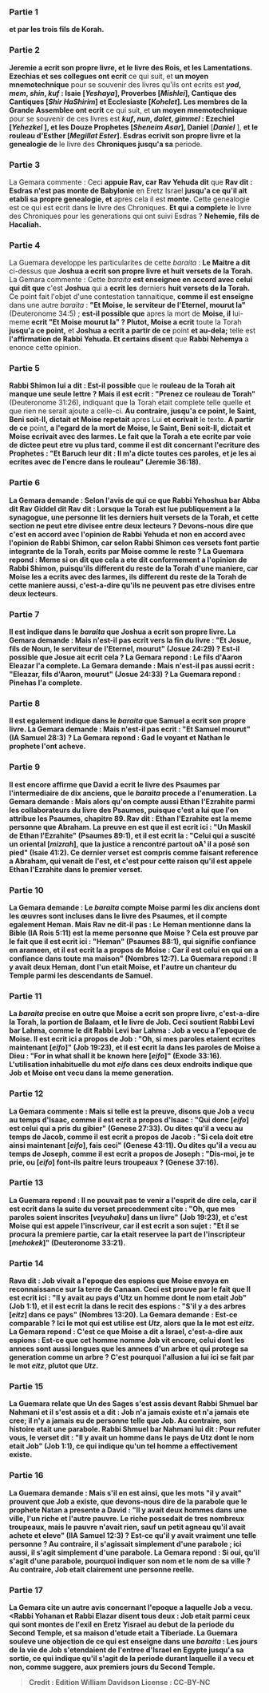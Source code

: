 
### Partie 1
<b>et par les trois fils de Korah.</b>

### Partie 2
<b>Jeremie a ecrit son propre livre, et le livre des Rois, et les Lamentations. Ezechias et ses collegues ont ecrit</b> ce qui suit, et <b>un moyen mnemotechnique</b> pour se souvenir des livres qu'ils ont ecrits est <b><i>yod</i>, <i>mem</i>, <i>shin</i>, <i>kuf</i> : Isaie [<i>Yeshaya</i>], Proverbes [<i>Mishlei</i>], Cantique des Cantiques [<i>Shir HaShirim</i>] et Ecclesiaste [<i>Kohelet</i>]. Les membres de la Grande Assemblee ont ecrit</b> ce qui suit, et <b>un moyen mnemotechnique</b> pour se souvenir de ces livres est <b><i>kuf</i>, <i>nun</i>, <i>dalet</i>, <i>gimmel</i> : Ezechiel [<i>Yehezkel</i> ], et les Douze Prophetes [<i>Sheneim Asar</i>], Daniel</b> [<b><i>Daniel</i></b> ], <b>et le rouleau d'Esther [<i>Megillat Ester</i>]. Esdras ecrivit son propre livre et la genealogie de</b> le livre des <b>Chroniques jusqu'a sa</b> periode.

### Partie 3
La Gemara commente : Ceci <b>appuie Rav, car Rav Yehuda dit</b> que <b>Rav dit : Esdras n'est pas monte de Babylonie</b> en Eretz Israel <b>jusqu'a ce qu'il ait etabli sa propre genealogie, et</b> apres cela il est <b>monte.</b> Cette genealogie est ce qui est ecrit dans le livre des Chroniques. <b>Et qui a complete</b> le livre des Chroniques pour les generations qui ont suivi Esdras ? <b>Nehemie, fils de Hacaliah.</b>

### Partie 4
La Guemara developpe les particularites de cette <i>baraita</i> : <b>Le Maitre a dit</b> ci-dessus que <b>Joshua a ecrit son propre livre et huit versets de la Torah.</b> La Gemara commente : Cette <i>baraita</i> <b>est enseignee en accord avec celui qui dit que</b> c'est <b>Joshua</b> qui a <b>ecrit les</b> derniers <b>huit versets de la Torah.</b> Ce point fait l'objet d'une contestation tannaitique, <b>comme il est enseigne</b> dans une autre <i>baraita</i> : <b>"Et Moise, le serviteur de l'Eternel, mourut la"</b> (Deuteronome 34:5) ; <b>est-il possible que</b> apres la mort de <b>Moise, il</b> lui-meme <b>ecrit "Et Moise mourut la" ? Plutot, Moise a ecrit</b> toute la Torah <b>jusqu'a ce point,</b> et <b>Joshua a ecrit a partir de ce</b> point <b>et au-dela;</b> telle est <b>l'affirmation de Rabbi Yehuda. Et certains disent</b> que <b>Rabbi Nehemya</b> a enonce cette opinion.

### Partie 5
<b>Rabbi Shimon lui a dit : Est-il possible</b> que le <b>rouleau de la Torah ait manque une seule lettre ? Mais il est ecrit : "Prenez ce rouleau de Torah"</b> (Deuteronome 31:26), indiquant que la Torah etait complete telle quelle et que rien ne serait ajoute a celle-ci. <b>Au contraire, jusqu'a ce point, le Saint, Beni soit-Il, dictait et Moise repetait</b> apres Lui <b>et ecrivait</b> le texte. <b>A partir de ce</b> point, <b>a l'egard de la mort de Moise, <b>le Saint, Beni soit-Il, dictait et Moise ecrivait avec des larmes.</b> Le fait que la Torah a ete ecrite par voie de dictee peut etre vu <b>plus tard, comme il est dit</b> concernant l'ecriture des Prophetes : <b>"Et Baruch leur dit : Il m'a dicte toutes ces paroles, et je les ai ecrites avec de l'encre dans le rouleau"</b> (Jeremie 36:18).

### Partie 6
La Gemara demande : <b>Selon l'avis de qui</b> <b>ce que Rabbi Yehoshua bar Abba dit</b> <b>Rav Giddel dit</b> <b>Rav dit : </b> Lorsque la Torah est lue publiquement a la synagogue, <b>une</b> personne <b>lit les</b> derniers <b>huit versets de la Torah,</b> et cette section ne peut etre divisee entre deux lecteurs ? <b>Devons-nous dire</b> que <b>c'est</b> en accord avec l'opinion de <b>Rabbi Yehuda et non en accord avec</b> l'opinion de <b>Rabbi Shimon,</b> car selon Rabbi Shimon ces versets font partie integrante de la Torah, ecrits par Moise comme le reste ? La Guemara repond : <b>Meme</b> si <b>on dit</b> que cela a ete dit conformement a l'opinion de <b>Rabbi Shimon, puisqu'ils different</b> du reste de la Torah d'une maniere, car Moise les a ecrits avec des larmes, <b>ils different</b> du reste de la Torah de cette maniere aussi, c'est-a-dire qu'ils ne peuvent pas etre divises entre deux lecteurs.

### Partie 7
Il est indique dans le <i>baraita</i> que <b>Joshua a ecrit son propre livre.</b> La Gemara demande : <b>Mais n'est-il pas ecrit</b> vers la fin du livre : <b>"Et Josue, fils de Noun, le serviteur de l'Eternel, mourut"</b> (Josue 24:29) ? Est-il possible que Josue ait ecrit cela ? La Gemara repond : Le fils d'Aaron <b>Eleazar l'a complete.</b> La Gemara demande : <b>Mais n'est-il pas aussi <b>ecrit : "Eleazar, fils d'Aaron, mourut"</b> (Josue 24:33) ? La Guemara repond : <b>Pinehas l'a complete.</b>

### Partie 8
Il est egalement indique dans le <i>baraita</i> que <b>Samuel a ecrit son propre livre.</b> La Gemara demande : <b>Mais n'est-il pas ecrit : "Et Samuel mourut"</b> (IA Samuel 28:3) ? La Gemara repond : <b>Gad le voyant et Nathan le prophete l'ont acheve.</b>

### Partie 9
Il est encore affirme que <b>David a ecrit le livre des Psaumes par l'intermediaire de dix anciens,</b> que le <i>baraita</i> procede a l'enumeration. La Gemara demande : <b>Mais</b> alors <b>qu'on compte aussi Ethan l'Ezrahite</b> parmi les collaborateurs du livre des Psaumes, puisque c'est a lui que l'on attribue les Psaumes, chapitre 89. <b>Rav dit : Ethan l'Ezrahite est</b> la meme personne que <b>Abraham.</b> La preuve en est que <b>il est ecrit ici :</b> "Un Maskil de <b>Ethan l'Ezrahite"</b> (Psaumes 89:1), <b>et il est ecrit la : "Celui qui a suscité un oriental [<i>mizrah</i>], que la justice</b> a rencontré partout oA¹ il a posé son pied" (Isaie 41:2). Ce dernier verset est compris comme faisant reference a Abraham, qui venait de l'est, et c'est pour cette raison qu'il est appele Ethan l'Ezrahite dans le premier verset.

### Partie 10
La Gemara demande : Le <i>baraita</i> <b>compte Moise</b> parmi les dix anciens dont les œuvres sont incluses dans le livre des Psaumes, <b>et il</b> <b>compte egalement Heman. Mais Rav ne dit-il pas :</b> Le <b>Heman</b> mentionne dans la Bible (IA Rois 5:11) <b>est</b> la meme personne que <b>Moise ?</b> Cela est prouve par le fait que <b>il est ecrit ici : "Heman"</b> (Psaumes 88:1), qui signifie confiance en arameen, <b>et il est ecrit la</b> a propos de Moise : <b>Car il est celui en qui on a confiance dans toute ma maison"</b> (Nombres 12:7). La Guemara repond : <b>Il y avait deux Heman,</b> dont l'un etait Moise, et l'autre un chanteur du Temple parmi les descendants de Samuel.

### Partie 11
La <i>baraita</i> precise en outre que <b>Moise a ecrit son propre livre,</b> c'est-a-dire la Torah, <b>la portion de Balaam, et</b> le livre de <b>Job. Ceci soutient Rabbi Levi bar Lahma, comme le dit Rabbi Levi bar Lahma : Job</b> a vecu <b>a l'epoque de Moise. Il est ecrit ici</b> a propos de Job : <b>"Oh, si mes paroles etaient ecrites maintenant [<i>eifo</i>]"</b> (Job 19:23), <b>et il est ecrit la</b> dans les paroles de Moise a Dieu : <b>"For in what shall it be known here [<i>eifo</i>]"</b> (Exode 33:16). L'utilisation inhabituelle du mot <i>eifo</i> dans ces deux endroits indique que Job et Moise ont vecu dans la meme generation.

### Partie 12
La Gemara commente : <b>Mais</b> si telle est la preuve, <b>disons</b> que Job a vecu <b>au temps d'Isaac, comme il est ecrit</b> a propos d'Isaac : <b>"Qui donc [<i>eifo</i>] est celui qui a pris du gibier"</b> (Genese 27:33). <b>Ou dites</b> qu'il a vecu <b>au temps de Jacob, comme il est ecrit</b> a propos de Jacob : <b>"Si cela doit etre ainsi maintenant [<i>eifo</i>], fais ceci"</b> (Genese 43:11). <b>Ou dites</b> qu'il a vecu <b>au temps de Joseph, comme il est ecrit</b> a propos de Joseph : "Dis-moi, je te prie, <b>ou [<i>eifo</i>] font-ils paitre leurs troupeaux ?</b> (Genese 37:16).

### Partie 13
La Guemara repond : Il ne pouvait <b>pas te venir a l'esprit</b> de dire cela, <b>car il est ecrit</b> dans la suite du verset precedemment cite : <b>"Oh, que</b> mes paroles <b>soient inscrites [<i>veyuhaku</i>] dans un livre"</b> (Job 19:23), <b>et c'est Moise qui est appele l'inscriveur, car il est ecrit</b> a son sujet : <b>"Et il se procura la premiere partie, car la etait reservee la part de l'inscripteur [<i>mehokek</i>]"</b> (Deuteronome 33:21).

### Partie 14
<b>Rava dit : Job</b> vivait <b>a l'epoque des espions</b> que Moise envoya en reconnaissance sur la terre de Canaan. Ceci est prouve par le fait que <b>Il est ecrit ici : "Il y avait au pays d'Utz un homme dont le nom etait Job"</b> (Job 1:1), <b>et il est ecrit la</b> dans le recit des espions : <b>"S'il y a des arbres [<i>eitz</i>] dans ce pays"</b> (Nombres 13:20). La Gemara demande : <b>Est-ce comparable ? Ici</b> le mot qui est utilise est <b><i>Utz</i>,</b> alors que <b>la</b> le mot est <b><i>eitz</i>.</b> La Gemara repond : <b>C'est ce que Moise a dit a Israel,</b> c'est-a-dire aux espions : <b>Est-ce que cet homme</b> nomme Job vit encore, <b>celui dont les annees sont aussi longues que</b> les annees <b>d'un arbre et qui protege sa generation comme un arbre ?</b> C'est pourquoi l'allusion a lui ici se fait par le mot <i>eitz</i>, plutot que <i>Utz</i>.

### Partie 15
La Guemara relate que <b>Un des Sages s'est assis devant Rabbi Shmuel bar Nahmani et il s'est assis et a dit : Job n'a jamais existe et n'a jamais ete cree;</b> il n'y a jamais eu de personne telle que Job. <b>Au contraire,</b> son histoire <b>etait une parabole.</b> Rabbi Shmuel bar Nahmani <b>lui dit : </b> Pour refuter <b>vous, le verset dit : "Il y avait un homme dans le pays de Utz dont le nom etait Job"</b> (Job 1:1), ce qui indique qu'un tel homme a effectivement existe.

### Partie 16
La Guemara demande : <b>Mais s'il en est ainsi,</b> que les mots "il y avait" prouvent que Job a existe, que devons-nous dire de la parabole que le prophete Natan a presente a David : "Il y avait deux hommes dans une ville, l'un riche et l'autre pauvre. Le riche possedait de tres nombreux troupeaux, <b>mais le pauvre n'avait rien, sauf un petit agneau qu'il avait achete et eleve"</b> (IIA Samuel 12:3) ? <b>Est-ce qu'il y avait</b> vraiment une telle personne ? <b>Au contraire, il s'agissait simplement d'une parabole ; ici aussi, il s'agit simplement d'une parabole.</b> La Gemara repond : <b>Si oui,</b> qu'il s'agit d'une parabole, <b>pourquoi</b> indiquer <b>son nom et le nom de sa ville ?</b> Au contraire, Job etait clairement une personne reelle.

### Partie 17
La Gemara cite un autre avis concernant l'epoque a laquelle Job a vecu. <Rabbi Yohanan et Rabbi Elazar disent tous deux : Job etait parmi ceux qui sont montes de l'exil</b> en Eretz Yisrael au debut de la periode du Second Temple, <b>et sa maison d'etude etait a Tiberiade.</b> La Guemara <b>souleve une objection</b> de ce qui est enseigne dans une <i>baraita</i> : <b>Les jours de la vie de Job</b> s'etendaient <b>de l'entree d'Israel en Egypte jusqu'a sa sortie,</b> ce qui indique qu'il s'agit de la periode durant laquelle il a vecu et non, comme suggere, aux premiers jours du Second Temple.

>Credit : Edition William Davidson
>License : CC-BY-NC